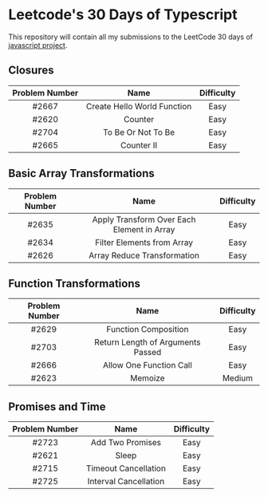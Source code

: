 # Leetcode's 30 Days of Typescript

This repository will contain all my submissions to the LeetCode 30 days of [javascript project](https://leetcode.com/studyplan/30-days-of-javascript/).

## Closures

| Problem Number |            Name             | Difficulty |
| :------------: | :-------------------------: | :--------: |
|     #2667      | Create Hello World Function |    Easy    |
|     #2620      |           Counter           |    Easy    |
|     #2704      |     To Be Or Not To Be      |    Easy    |
|     #2665      |         Counter II          |    Easy    |

## Basic Array Transformations

| Problem Number |                    Name                    | Difficulty |
| :------------: | :----------------------------------------: | :--------: |
|     #2635      | Apply Transform Over Each Element in Array |    Easy    |
|     #2634      |         Filter Elements from Array         |    Easy    |
|     #2626      |        Array Reduce Transformation         |    Easy    |

## Function Transformations

| Problem Number |               Name                | Difficulty |
| :------------: | :-------------------------------: | :--------: |
|     #2629      |       Function Composition        |    Easy    |
|     #2703      | Return Length of Arguments Passed |    Easy    |
|     #2666      |      Allow One Function Call      |    Easy    |
|     #2623      |              Memoize              |   Medium   |

## Promises and Time

| Problem Number |         Name          | Difficulty |
| :------------: | :-------------------: | :--------: |
|     #2723      |   Add Two Promises    |    Easy    |
|     #2621      |         Sleep         |    Easy    |
|     #2715      | Timeout Cancellation  |    Easy    |
|     #2725      | Interval Cancellation |    Easy    |
